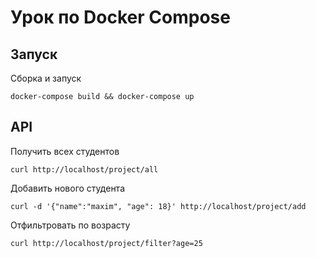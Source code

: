 # Урок по Docker Compose

## Запуск

Сборка и запуск

```
docker-compose build && docker-compose up
```

## API

Получить всех студентов

```
curl http://localhost/project/all
```

Добавить нового студента

```
curl -d '{"name":"maxim", "age": 18}' http://localhost/project/add
```

Отфильтровать по возрасту

```
curl http://localhost/project/filter?age=25
```


